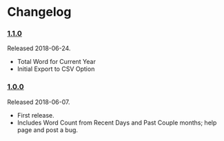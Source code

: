 
Changelog
=========

### [1.1.0][1.1.0] ###

Released 2018-06-24.

- Total Word for Current Year
- Initial Export to CSV Option

### [1.0.0][1.0.0] ###

Released 2018-06-07.

- First release.
- Includes Word Count from Recent Days and Past Couple months; help page and post a bug.

[1.0.0]: https://github.com/markwk/alfred-workflow-wordcounterapp/releases/tag/1.0.0
[1.1.0]: https://github.com/markwk/alfred-workflow-wordcounterapp/releases/tag/1.1.0